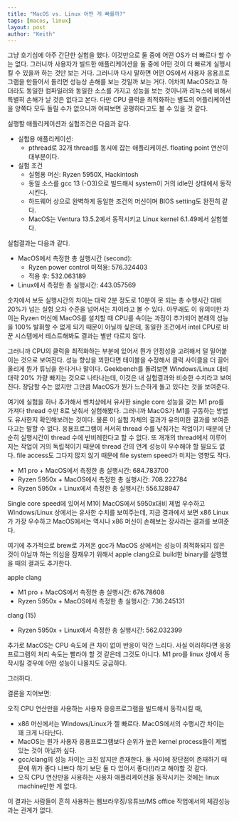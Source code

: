 ```yaml
---
title: "MacOS vs. Linux 어떤 게 빠를까?"
tags: [macos, linux]
layout: post
author: "Keith"
---
```


그냥 호기심에 아주 간단한 실험을 했다. 이것만으로 둘 중에 어떤 OS가 더 빠르다 할 수는 없다. 그러니까 사용자가 빌드한 애플리케이션을 둘 중에 어떤 것이 더 빠르게 실행시킬 수 있을까 하는 것만 보는 거다. 그러니까 다시 말하면 어떤 OS에서 사용자 응용프로그램을 만들어서 돌리면 성능상 손해를 보는 것일까 보는 거다. 어차피 MacOS라고 하더라도 동일한 컴파일러와 동일한 소스를 가지고 성능을 보는 것이니까 리눅스에 비해서 특별히 손해가 날 것은 없다고 본다. 다만 CPU 클럭을 최적화하는 별도의 어플리케이션을 양쪽다 모두 돌릴 수가 없으니까 어찌보면 공평하다고도 볼 수 있을 것 같다.

실행할 애플리케이션과 실험조건은 다음과 같다.

- 실험용 애플리케이션: 
   - pthread로 32개 thread를 동시에 잡는 애플리케이션. floating point 연산이 대부분이다.
- 실험 조건
   - 실험용 머신: Ryzen 5950X, Hackintosh
   - 동일 소스를 gcc 13 (-O3)으로 빌드해서 system이 거의 idle인 상태에서 동작시킨다.
   - 하드웨어 상으로 완벽하게 동일한 조건의 머신이며 BIOS setting도 완전히 같다.
   - MacOS는 Ventura 13.5.2에서 동작시키고 Linux kernel 6.1.49에서 실험했다.

실험결과는 다음과 같다.
- MacOS에서 측정한 총 실행시간 (second): 
   - Ryzen power control 미적용: 576.324403
   - 적용 후: 532.063189
- Linux에서 측정한 총 실행시간: 443.057569

숫자에서 보듯 실행시간의 차이는 대략 2분 정도로 10분이 못 되는 총 수행시간 대비 20%가 넘는 실험 오차 수준을 넘어서는 차이라고 볼 수 있다. 아무래도 이 유의미한 차이는 Ryzen 머신에 MacOS를 설치할 때 CPU를 속이는 과정이 추가되어 본래의 성능을 100% 발휘할 수 없게 되기 때문이 아닐까 싶은데, 동일한 조건에서 intel CPU로 바꾼 시스템에서 테스트해봐도 결과는 별반 다르지 않다.

그러니까 CPU의 클럭을 최적화하는 부분에 있어서 뭔가 안정성을 고려해서 덜 밀어붙이는 것으로 보여진다. 성능 향상을 꾀한다면 테이블을 수정해서 클럭 사이클을 더 끌어올리게 뭔가 튜닝을 한다거나 말이다. Geekbench를 돌려보면 Windows/Linux 대비 대략 20% 가량 빠지는 것으로 나타나는데, 이것은 내 실험결과와 비슷한 수치라고 보여진다. 장담할 수는 없지만 그만큼 MacOS가 뭔가 느슨하게 돌고 있다는 것을 보여준다.

여기에 실험을 하나 추가해서 벤치상에서 유사한 single core 성능을 갖는 M1 pro를 가져다 thread 수만 8로 낮춰서 실험해봤다. 그러니까 MacOS가 M1를 구동하는 방법도 유사한지 확인해보려는 것이다. 물론 이 실험 자체의 결과가 유의미한 결과를 보여준다고는 말할 수 없다. 응용프로그램이 서서히 thread 수를 낮춰가는 작업이기 때문에 단순히 실행시간이 thread 수에 반비례한다고 할 수 없다. 또 개개의 thread에서 이루어지는 작업이 거의 독립적이기 때문에 thread 간의 연계 성능이 우수해야 할 필요도 없다. file access도 그다지 많지 않기 때문에 file system speed가 미치는 영향도 작다.

- M1 pro + MacOS에서 측정한 총 실행시간: 684.783700
- Ryzen 5950x + MacOS에서 측정한 총 실행시간: 708.222784
- Ryzen 5950x + Linux에서 측정한 총 실행시간: 556.128947

Single core speed에 있어서 M1이 MacOS에서 5950x대비 제법 우수하고 Windows/Linux 상에서는 유사한 수치를 보여주는데, 지금 결과에서 보면 x86 Linux가 가장 우수하고 MacOS에서는 역시나 x86 머신이 손해보는 장사라는 결과를 보여준다.

여기에 추가적으로 brew로 가져온 gcc가 MacOS 상에서는 성능이 최적화되지 않은 것이 아닐까 하는 의심을 잠재우기 위해서 apple clang으로 build한 binary를 실행했을 때의 결과도 추가한다.

apple clang
- M1 pro + MacOS에서 측정한 총 실행시간: 676.78608
- Ryzen 5950x + MacOS에서 측정한 총 실행시간: 736.245131

clang (15)
- Ryzen 5950x + Linux에서 측정한 총 실행시간: 562.032399

추가로 MacOS는 CPU 속도에 큰 차이 없이 반응이 약간 느리다. 사실 이러하다면 응응 프로그램의 처리 속도는 빨라야 할 것 같은데 그것도 아니다. M1 pro를 linux 상에서 동작시킬 경우에 어떤 성능이 나올지도 궁금하다.

그러하다. 

결론을 지어보면:

오직 CPU 연산만을 사용하는 사용자 응응프로그램을 빌드해서 동작시킬 때,

- x86 머신에서는 Windows/Linux가 젤 빠르다. MacOS에서의 수행시간 차이는 꽤 크게 나타난다.
- MacOS는 뭔가 사용자 응용프로그램보다 순위가 높은 kernel process들이 제법 있는 것이 아닐까 싶다. 
- gcc/clang의 성능 차이는 크진 않지만 존재한다. 둘 사이에 장단점이 존재하기 때문에 뭐가 좋다 나쁘다 하기 보단 둘 다 있어서 좋다(!)라고 해야할 것 같다.
- 오직 CPU 연산만을 사용하는 사용자 애플리케이션을 동작시키는 것에는 linux machine만한 게 없다.

이 결과는 사람들이 흔히 사용하는 웹브라우징/유튜브/MS office 작업에서의 체감성능과는 관계가 없다. 